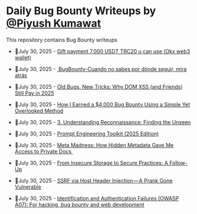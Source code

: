 # Daily Bug Bounty Writeups by [@Piyush Kumawat](https://twitter.com/piyush_supiy) 
This repository contains Bug Bounty writeups

<!-- BLOG-POST-LIST:START -->
 - 💯July 30, 2025 - [Gift payment 7,000 USDT TRC20 u can use &lpar;Okx web3 wallet&rpar;](https://medium.com/@miyaclark889/gift-payment-7-000-usdt-trc20-u-can-use-okx-web3-wallet-e553adcd452a?source=rss------bug_bounty-5) 

 - 💯July 30, 2025 - [‍ BugBounty-Cuando no sabes por dónde seguir, mira atrás](https://gorkaaa.medium.com/bugbounty-cuando-no-sabes-por-d%C3%B3nde-seguir-mira-atr%C3%A1s-d5ff15ab2e5b?source=rss------bug_bounty-5) 

 - 💯July 30, 2025 - [Old Bugs, New Tricks: Why DOM XSS &lpar;and Friends&rpar; Still Pay in 2025](https://medium.com/@vivekps143/old-bugs-new-tricks-why-dom-xss-and-friends-still-pay-in-2025-d5fc18718266?source=rss------bug_bounty-5) 

 - 💯July 30, 2025 - [How I Earned a $4,000 Bug Bounty Using a Simple Yet Overlooked Method](https://medium.com/@ekenejosepha1/how-i-earned-a-4-000-bug-bounty-using-a-simple-yet-overlooked-method-27197ace1eeb?source=rss------bug_bounty-5) 

 - 💯July 30, 2025 - [3. Understanding Reconnaissance: Finding the Unseen](https://infosecwriteups.com/3-understanding-reconnaissance-finding-the-unseen-8c7a91b89c35?source=rss------bug_bounty-5) 

 - 💯July 30, 2025 - [Prompt Engineering Toolkit &lpar;2025 Edition&rpar;](https://medium.com/meetcyber/prompt-engineering-toolkit-2025-edition-0b9ed2e01047?source=rss------bug_bounty-5) 

 - 💯July 30, 2025 - [Meta Madness: How Hidden Metadata Gave Me Access to Private Docs ️](https://infosecwriteups.com/meta-madness-how-hidden-metadata-gave-me-access-to-private-docs-%EF%B8%8F-3160044d9ef0?source=rss------bug_bounty-5) 

 - 💯July 30, 2025 - [From Insecure Storage to Secure Practices: A Follow-Up](https://medium.com/@gowthami09027/from-insecure-storage-to-secure-practices-a-follow-up-fda2f5bc043f?source=rss------bug_bounty-5) 

 - 💯July 30, 2025 - [SSRF via Host Header Injection — A Prank Gone Vulnerable](https://medium.com/@syedshorox27/ssrf-via-host-header-injection-a-prank-gone-vulnerable-52eb514f664d?source=rss------bug_bounty-5) 

 - 💯July 30, 2025 - [Identification and Authentication Failures &lpar;OWASP A07&rpar;: For hacking, bug bounty and web development](https://medium.com/@jpablo13/identification-and-authentication-failures-owasp-a07-for-hacking-bug-bounty-and-web-development-52a707be67af?source=rss------bug_bounty-5) 
<!-- BLOG-POST-LIST:END -->
